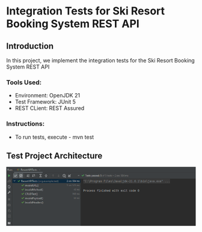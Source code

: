 # Integration Tests for Ski Resort Booking System REST API

## Introduction
In this project, we implement the integration tests for the Ski Resort Booking System REST API

### Tools Used:
* Environment: OpenJDK 21
* Test Framework: JUnit 5
* REST CLient: REST Assured

### Instructions:
* To run tests, execute - mvn test

## Test Project Architecture

![alt text](https://github.com/aemtenan/skiresort-integration-tests/blob/main/src/main/resources/static/tests.png?raw=true)
